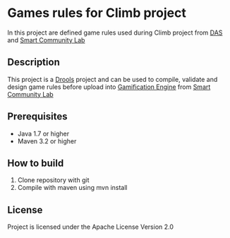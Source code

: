 # Games rules for Climb project

In this project are defined game rules used during Climb project from [DAS](https://github.com/das-fbk) and [Smart Community Lab](https://github.com/smartcommunitylab)

## Description

This project is a [Drools](https://github.com/droolsjbpm/drools) project and can be used to compile, validate and design game rules before upload into [Gamification Engine](https://github.com/smartcommunitylab/smartcampus.gamification) from [Smart Community Lab](https://github.com/smartcommunitylab)

## Prerequisites 

* Java 1.7 or higher
* Maven 3.2 or higher

## How to build

1. Clone repository with git
2. Compile with maven using mvn install

## License

Project is licensed under the Apache License Version 2.0